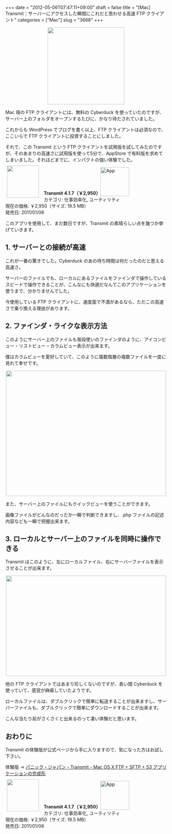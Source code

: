 +++
date = "2012-05-06T07:47:11+09:00"
draft = false
title = "[Mac] Transmit：サーバーにアクセスした瞬間にこれだと思わせる高速 FTP クライアント"
categories = ["Mac"]
slug = "3668"
+++

<img style="display:block; margin-left:auto; margin-right:auto;" src="/images/2012/05/3668_1.png" border="0" width="240" height="240" />

Mac 用の FTP クライアントには、無料の Cyberduck を使っていたのですが、サーバー上のフォルダをオープンするたびに、かなり待たされていました。

これからも WordPress でブログを書く以上、FTP クライアントは必須なので、ここいらで FTP クライアントに投資することにしました。

それで、この Transmit という FTP クライアントを試用版を試してみたのですが、そのあまりの高速さに試用版を使って5分で、AppStore で有料版を求めてしまいました。それほどまでに、インパクトの強い体験でした。

<a href="https://itunes.apple.com/jp/app/id403388562?mt=12&uo=4&at=11l3RT" target="_blank" rel="nofollow"><img width="100" class="alignleft" align="left" src="http://a1.mzstatic.com/us/r1000/074/Purple/b9/cd/c2/mzi.vteyyuph.100x100-75.png" style="margin: -5px 15px 1px 5px;"></a><strong> Transmit 4.1.7（￥2,950）</strong><a href="https://itunes.apple.com/jp/app/id403388562?mt=12&uo=4&at=11l3RT" target="_blank" rel="nofollow"><img src="/images/2012/12/viewinitunes_jp.png" style="vertical-align:bottom;" width="90" alt="App"></a><br> カテゴリ: 仕事効率化, ユーティリティ<br> 現在の価格: ￥2,950（サイズ: 19.5 MB）<br> 発売日: 2011/01/06<br style="clear: both;">

このアプリを使用して、まだ数日ですが、Transmit の素晴らしい点を幾つか挙げていきます。

<h2>1. サーバーとの接続が高速</h2>

これが一番の驚きでした。Cyberduck のあの待ち時間は何だったのだと思える高速さ。

サーバーのファイルでも、ローカルにあるファイルをファインダで操作しているスピードで操作できることが、こんなにも快適だなんてこのアプリケーションを使うまで、分かりませんでした。

今使用している FTP クライアントに、速度面で不満があるなら、ただこの高速さで乗り換える理由があります。

<h2>2. ファインダ・ライクな表示方法</h2>

このようにサーバー上のファイルも普段使いのファインダのように、アイコンビュー・リストビュー・カラムビュー表示が出来ます。

僕はカラムビューを愛好していて、このように複数階層の複数ファイルを一度に見れて幸せです。

<img style="display:block; margin-left:auto; margin-right:auto;" src="/images/2012/05/3668_2.png" border="0" width="500" height="391" />

また、サーバー上のファイルにもクイックビューを使うことができます。

画像ファイルがどんなのだったか一瞬で判断できますし、.php ファイルの記述内容なども一瞬で把握出来ます。

<h2>3. ローカルとサーバー上のファイルを同時に操作できる</h2>

Transmit はこのように、左にローカルファイル、右にサーバーファイルを表示させることが出来ます。

<img style="display:block; margin-left:auto; margin-right:auto;" src="/images/2012/05/3668_3.png" border="0" width="500" height="313" />

他の FTP クライアントではあまり珍しくないのですが、長い間 Cyberduck を使っていて、感覚が麻痺していたようです。

ローカルファイルは、ダブルクリックで簡単に転送することが出来ますし、サーバーファイルも、ダブルクリックで簡単にダウンロードすることが出来ます。

こんな当たり前がさくさくと出来るのって凄い体験だと思います。

<h2>おわりに</h2>

Transmit の体験版が公式ページから手に入りますので、気になった方はお試し下さい。	

体験版 → <a href="http://panic.com/jp/transmit/" target="_blank">パニック・ジャパン - Transmit - Mac OS X FTP + SFTP + S3 アプリケーションの完成形</a>

<a href="https://itunes.apple.com/jp/app/id403388562?mt=12&uo=4&at=11l3RT" target="_blank" rel="nofollow"><img width="100" class="alignleft" align="left" src="http://a1.mzstatic.com/us/r1000/074/Purple/b9/cd/c2/mzi.vteyyuph.100x100-75.png" style="margin: -5px 15px 1px 5px;"></a><strong> Transmit 4.1.7（￥2,950）</strong><a href="https://itunes.apple.com/jp/app/id403388562?mt=12&uo=4&at=11l3RT" target="_blank" rel="nofollow"><img src="/images/2012/12/viewinitunes_jp.png" style="vertical-align:bottom;" width="90" alt="App"></a><br> カテゴリ: 仕事効率化, ユーティリティ<br> 現在の価格: ￥2,950（サイズ: 19.5 MB）<br> 発売日: 2011/01/06<br style="clear: both;">
